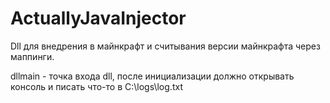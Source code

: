 # ActuallyJavaInjector

Dll для внедрения в майнкрафт и считывания версии майнкрафта через маппинги.

dllmain - точка входа dll, после инициализации должно открывать консоль и писать что-то в C:\\logs\log.txt

